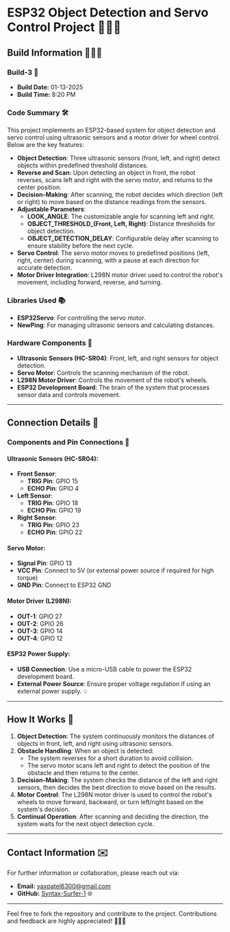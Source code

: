 # ESP32 Object Detection and Servo Control Project 🎯🎯🎯

## Build Information 🎉🎉🎉

### Build-3 🎯
- **Build Date:** 01-13-2025
- **Build Time:** 8:20 PM

### Code Summary 🛠️
This project implements an ESP32-based system for object detection and servo control using ultrasonic sensors and a motor driver for wheel control. Below are the key features:

- **Object Detection**: Three ultrasonic sensors (front, left, and right) detect objects within predefined threshold distances.
- **Reverse and Scan**: Upon detecting an object in front, the robot reverses, scans left and right with the servo motor, and returns to the center position.
- **Decision-Making**: After scanning, the robot decides which direction (left or right) to move based on the distance readings from the sensors.
- **Adjustable Parameters**: 
  - **LOOK_ANGLE**: The customizable angle for scanning left and right.
  - **OBJECT_THRESHOLD_(Front, Left, Right)**: Distance thresholds for object detection.
  - **OBJECT_DETECTION_DELAY**: Configurable delay after scanning to ensure stability before the next cycle.
- **Servo Control**: The servo motor moves to predefined positions (left, right, center) during scanning, with a pause at each direction for accurate detection.
- **Motor Driver Integration**: L298N motor driver used to control the robot's movement, including forward, reverse, and turning.

### Libraries Used 📚
- **ESP32Servo**: For controlling the servo motor.
- **NewPing**: For managing ultrasonic sensors and calculating distances.

### Hardware Components 🧰
- **Ultrasonic Sensors (HC-SR04)**: Front, left, and right sensors for object detection.
- **Servo Motor**: Controls the scanning mechanism of the robot.
- **L298N Motor Driver**: Controls the movement of the robot's wheels.
- **ESP32 Development Board**: The brain of the system that processes sensor data and controls movement.

---

## Connection Details 🔌

### Components and Pin Connections 🧷

#### Ultrasonic Sensors (HC-SR04):
- **Front Sensor**:
  - **TRIG Pin**: GPIO 15
  - **ECHO Pin**: GPIO 4
- **Left Sensor**:
  - **TRIG Pin**: GPIO 18
  - **ECHO Pin**: GPIO 19
- **Right Sensor**:
  - **TRIG Pin**: GPIO 23
  - **ECHO Pin**: GPIO 22

#### Servo Motor:
- **Signal Pin**: GPIO 13
- **VCC Pin**: Connect to 5V (or external power source if required for high torque)
- **GND Pin**: Connect to ESP32 GND

#### Motor Driver (L298N):
- **OUT-1**: GPIO 27
- **OUT-2**: GPIO 26
- **OUT-3**: GPIO 14
- **OUT-4**: GPIO 12

#### ESP32 Power Supply:
- **USB Connection**: Use a micro-USB cable to power the ESP32 development board.
- **External Power Source**: Ensure proper voltage regulation if using an external power supply. 💡

---

## How It Works 🚀

1. **Object Detection**: The system continuously monitors the distances of objects in front, left, and right using ultrasonic sensors.
2. **Obstacle Handling**: When an object is detected:
   - The system reverses for a short duration to avoid collision.
   - The servo motor scans left and right to detect the position of the obstacle and then returns to the center.
3. **Decision-Making**: The system checks the distance of the left and right sensors, then decides the best direction to move based on the results.
4. **Motor Control**: The L298N motor driver is used to control the robot's wheels to move forward, backward, or turn left/right based on the system's decision.
5. **Continual Operation**: After scanning and deciding the direction, the system waits for the next object detection cycle.

---

## Contact Information ✉️

For further information or collaboration, please reach out via:

- **Email:** [yaxpatel6300@gmail.com](mailto:yaxpatel6300@gmail.com)
- **GitHub:** [Syntax-Surfer-1](https://github.com/Syntax-Surfer-1) 🌐

---

Feel free to fork the repository and contribute to the project. Contributions and feedback are highly appreciated! 🌟🌟🌟